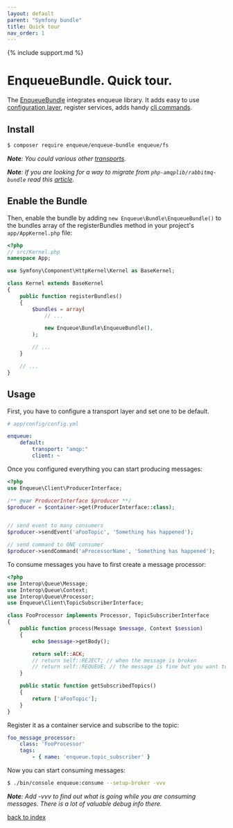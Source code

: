 ```yaml
---
layout: default
parent: "Symfony bundle"
title: Quick tour
nav_order: 1
---
```

{% include support.md %}

# EnqueueBundle. Quick tour.

The [EnqueueBundle](https://github.com/php-enqueue/enqueue-bundle) integrates enqueue library.
It adds easy to use [configuration layer](config_reference.md), register services, adds handy [cli commands](cli_commands.md).

## Install

```bash
$ composer require enqueue/enqueue-bundle enqueue/fs
```

_**Note**: You could various other [transports](https://github.com/php-enqueue/enqueue-dev/tree/master/docs/transport)._

_**Note**: If you are looking for a way to migrate from `php-amqplib/rabbitmq-bundle` read this [article](https://blog.forma-pro.com/the-how-and-why-of-the-migration-from-rabbitmqbundle-to-enqueuebundle-6c4054135e2b)._

## Enable the Bundle

Then, enable the bundle by adding `new Enqueue\Bundle\EnqueueBundle()` to the bundles array of the registerBundles method in your project's `app/AppKernel.php` file:

```php
<?php
// src/Kernel.php
namespace App;

use Symfony\Component\HttpKernel\Kernel as BaseKernel;

class Kernel extends BaseKernel
{
    public function registerBundles()
    {
        $bundles = array(
            // ...

            new Enqueue\Bundle\EnqueueBundle(),
        );

        // ...
    }

    // ...
}
```

## Usage

First, you have to configure a transport layer and set one to be default.

```yaml
# app/config/config.yml

enqueue:
    default:
        transport: "amqp:"
        client: ~
```

Once you configured everything you can start producing messages:

```php
<?php
use Enqueue\Client\ProducerInterface;

/** @var ProducerInterface $producer **/
$producer = $container->get(ProducerInterface::class);


// send event to many consumers
$producer->sendEvent('aFooTopic', 'Something has happened');

// send command to ONE consumer
$producer->sendCommand('aProcessorName', 'Something has happened');
```

To consume messages you have to first create a message processor:

```php
<?php
use Interop\Queue\Message;
use Interop\Queue\Context;
use Interop\Queue\Processor;
use Enqueue\Client\TopicSubscriberInterface;

class FooProcessor implements Processor, TopicSubscriberInterface
{
    public function process(Message $message, Context $session)
    {
        echo $message->getBody();

        return self::ACK;
        // return self::REJECT; // when the message is broken
        // return self::REQUEUE; // the message is fine but you want to postpone processing
    }

    public static function getSubscribedTopics()
    {
        return ['aFooTopic'];
    }
}
```

Register it as a container service and subscribe to the topic:

```yaml
foo_message_processor:
    class: 'FooProcessor'
    tags:
        - { name: 'enqueue.topic_subscriber' }
```

Now you can start consuming messages:

```bash
$ ./bin/console enqueue:consume --setup-broker -vvv
```

_**Note**: Add -vvv to find out what is going while you are consuming messages. There is a lot of valuable debug info there._


[back to index](index.md)
